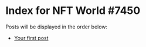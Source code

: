 # Index for NFT World #7450
Posts will be displayed in the order below:

- [Your first post](./001-first.md)

